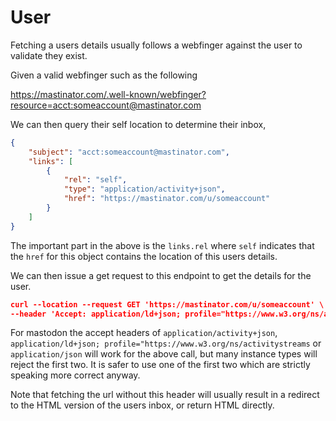 # User

Fetching a users details usually follows a webfinger against the user to validate they exist.

Given a valid webfinger such as the following

https://mastinator.com/.well-known/webfinger?resource=acct:someaccount@mastinator.com

We can then query their self location to determine their inbox,

```json
{
    "subject": "acct:someaccount@mastinator.com",
    "links": [
        {
            "rel": "self",
            "type": "application/activity+json",
            "href": "https://mastinator.com/u/someaccount"
        }
    ]
}
```

The important part in the above is the `links.rel` where `self` indicates that the `href` for this object contains the location of this users details.

We can then issue a get request to this endpoint to get the details for the user.

```json
curl --location --request GET 'https://mastinator.com/u/someaccount' \
--header 'Accept: application/ld+json; profile="https://www.w3.org/ns/activitystreams"
```

For mastodon the accept headers of `application/activity+json`, `application/ld+json; profile="https://www.w3.org/ns/activitystreams` or `application/json` will work for the above call, but many instance types will reject the first two. It is safer to use one of the first two which are strictly speaking more correct anyway.

Note that fetching the url without this header will usually result in a redirect to the HTML version of the users inbox, or return HTML directly.